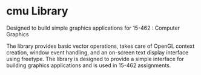 # cmu Library
Designed to build simple graphics applications for 15-462 : Computer Graphics

The library provides basic vector operations, takes care of OpenGL context creation, window event handling, and an on-screen text display interface using freetype. The library is designed to provide a simple interface for building graphics applications and is used in 15-462 assignments.
